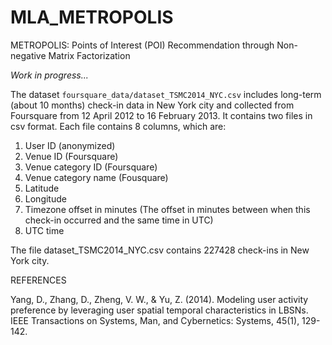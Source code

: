 # MLA_METROPOLIS
METROPOLIS: Points of Interest (POI) Recommendation through Non-negative Matrix Factorization

*Work in progress...*

The dataset `foursquare_data/dataset_TSMC2014_NYC.csv` includes long-term (about 10 months) check-in data in New York city and  collected from Foursquare from 12 April 2012 to 16 February 2013.
It contains two files in csv format. Each file contains 8 columns, which are:

1. User ID (anonymized)
2. Venue ID (Foursquare)
3. Venue category ID (Foursquare)
4. Venue category name (Fousquare)
5. Latitude
6. Longitude
7. Timezone offset in minutes (The offset in minutes between when this check-in occurred and the same time in UTC)
8. UTC time

The file dataset_TSMC2014_NYC.csv contains 227428 check-ins in New York city.

REFERENCES

Yang, D., Zhang, D., Zheng, V. W., & Yu, Z. (2014). Modeling user activity preference by leveraging user spatial temporal characteristics in LBSNs. IEEE Transactions on Systems, Man, and Cybernetics: Systems, 45(1), 129-142.
